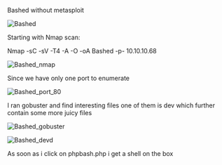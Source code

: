 Bashed without metasploit

![Bashed](https://user-images.githubusercontent.com/55708909/91441132-4e4e2b80-e88d-11ea-91d0-74722f609997.png)


Starting with Nmap scan:

Nmap -sC -sV -T4 -A -O -oA Bashed -p- 10.10.10.68

![Bashed_nmap](https://user-images.githubusercontent.com/55708909/91441304-9bca9880-e88d-11ea-8737-e852e6ae7026.png)

Since we have only one port to enumerate

![Bashed_port_80](https://user-images.githubusercontent.com/55708909/91441460-de8c7080-e88d-11ea-8823-1f8a204190da.png)

I ran gobuster and find interesting files one of them is dev which further contain some more juicy files

![Bashed_gobuster](https://user-images.githubusercontent.com/55708909/91441929-af2a3380-e88e-11ea-8eda-da06d7f72f88.png)

![Bashed_devd](https://user-images.githubusercontent.com/55708909/91441976-c406c700-e88e-11ea-8df6-4410b33317f4.png)

As soon as i click on phpbash.php i get a shell on the box 










